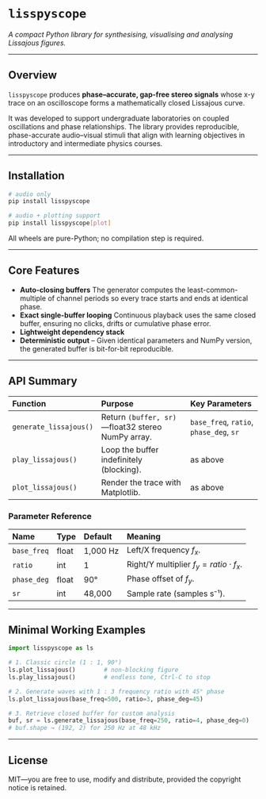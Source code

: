 # `lisspyscope`

_A compact Python library for synthesising, visualising and analysing Lissajous figures._

***

## Overview

`lisspyscope` produces **phase–accurate, gap-free stereo signals** whose x-y trace on an oscilloscope forms a mathematically closed Lissajous curve.

It was developed to support undergraduate laboratories on coupled oscillations and phase relationships. The library provides reproducible, phase-accurate audio–visual stimuli that align with learning objectives in introductory and intermediate physics courses.


***

## Installation

```bash
# audio only
pip install lisspyscope

# audio + plotting support
pip install lisspyscope[plot]
```

All wheels are pure-Python; no compilation step is required.

***

## Core Features

- **Auto-closing buffers**
The generator computes the least-common-multiple of channel periods so every trace starts and ends at identical phase.
- **Exact single-buffer looping**
Continuous playback uses the same closed buffer, ensuring no clicks, drifts or cumulative phase error.
- **Lightweight dependency stack**
- **Deterministic output** – Given identical parameters and NumPy version, the generated buffer is bit-for-bit reproducible.
***

## API Summary

| Function | Purpose | Key Parameters |
| :-- | :-- | :-- |
| `generate_lissajous()` | Return `(buffer, sr)`—float32 stereo NumPy array. | `base_freq`, `ratio`, `phase_deg`, `sr` |
| `play_lissajous()` | Loop the buffer indefinitely (blocking). | as above |
| `plot_lissajous()` | Render the trace with Matplotlib. | as above |

### Parameter Reference

| Name | Type | Default | Meaning |
| :-- | :-- | :-- | :-- |
| `base_freq` | float | 1,000 Hz | Left/X frequency $f_x$. |
| `ratio` | int | 1 | Right/Y multiplier $f_y = ratio \cdot f_x$. |
| `phase_deg` | float | 90° | Phase offset of $f_y$. |
| `sr` | int | 48,000 | Sample rate (samples s⁻¹). |


***

## Minimal Working Examples

```python
import lisspyscope as ls
```

```python
# 1. Classic circle (1 : 1, 90°)
ls.plot_lissajous()        # non-blocking figure
ls.play_lissajous()        # endless tone, Ctrl-C to stop

```

```python
# 2. Generate waves with 1 : 3 frequency ratio with 45° phase
ls.plot_lissajous(base_freq=500, ratio=3, phase_deg=45)

```

```python
# 3. Retrieve closed buffer for custom analysis
buf, sr = ls.generate_lissajous(base_freq=250, ratio=4, phase_deg=0)
# buf.shape → (192, 2) for 250 Hz at 48 kHz
```
***

## License

MIT—you are free to use, modify and distribute, provided the copyright notice is retained.

